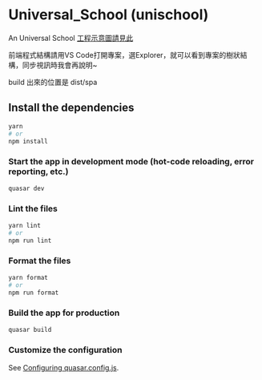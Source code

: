 # Universal_School (unischool)

An Universal School
[工程示意圖請見此](https://github.com/bestian/unischool/discussions/21)

前端程式結構請用VS Code打開專案，選Explorer，就可以看到專案的樹狀結構，同步視訊時我會再說明~

build  出來的位置是 dist/spa

## Install the dependencies
```bash
yarn
# or
npm install
```

### Start the app in development mode (hot-code reloading, error reporting, etc.)
```bash
quasar dev
```


### Lint the files
```bash
yarn lint
# or
npm run lint
```


### Format the files
```bash
yarn format
# or
npm run format
```



### Build the app for production
```bash
quasar build
```

### Customize the configuration
See [Configuring quasar.config.js](https://v2.quasar.dev/quasar-cli-vite/quasar-config-js).
